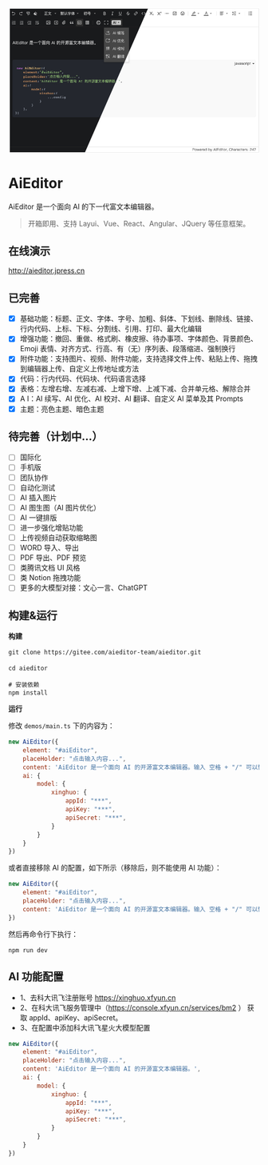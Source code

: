 ![screenshot.png](docs%2Fassets%2Fimage%2Fscreenshot.png)
# AiEditor

AiEditor 是一个面向 AI 的下一代富文本编辑器。

> 开箱即用、支持 Layui、Vue、React、Angular、JQuery 等任意框架。

## 在线演示

http://aieditor.jpress.cn


## 已完善

- [x] 基础功能：标题、正文、字体、字号、加粗、斜体、下划线、删除线、链接、行内代码、上标、下标、分割线、引用、打印、最大化编辑
- [x] 增强功能：撤回、重做、格式刷、橡皮擦、待办事项、字体颜色、背景颜色、Emoji 表情、对齐方式、行高、有（无）序列表、段落缩进、强制换行
- [x] 附件功能：支持图片、视频、附件功能，支持选择文件上传、粘贴上传、拖拽到编辑器上传、自定义上传地址或方法
- [x] 代码：行内代码、代码块、代码语言选择
- [x] 表格：左增右增、左减右减、上增下增、上减下减、合并单元格、解除合并
- [x] A I：AI 续写、AI 优化、AI 校对、AI 翻译、自定义 AI 菜单及其 Prompts
- [x] 主题：亮色主题、暗色主题

## 待完善（计划中...）

- [ ] 国际化
- [ ] 手机版
- [ ] 团队协作
- [ ] 自动化测试
- [ ] AI 插入图片
- [ ] AI 图生图（AI 图片优化）
- [ ] AI 一键排版
- [ ] 进一步强化增贴功能
- [ ] 上传视频自动获取缩略图
- [ ] WORD 导入、导出
- [ ] PDF 导出、PDF 预览
- [ ] 类腾讯文档 UI 风格
- [ ] 类 Notion 拖拽功能
- [ ] 更多的大模型对接：文心一言、ChatGPT

## 构建&运行

**构建**

```shell
git clone https://gitee.com/aieditor-team/aieditor.git

cd aieditor

# 安装依赖
npm install
```

**运行**

修改 `demos/main.ts` 下的内容为：

```javascript
new AiEditor({
    element: "#aiEditor",
    placeHolder: "点击输入内容...",
    content: 'AiEditor 是一个面向 AI 的开源富文本编辑器。输入 空格 + "/" 可以快速弹出 AI 菜单哦 ',
    ai: {
        model: {
            xinghuo: {
                appId: "***",
                apiKey: "***",
                apiSecret: "***",
            }
        }
    }
})
```

或者直接移除 AI 的配置，如下所示（移除后，则不能使用 AI 功能）：

```javascript
new AiEditor({
    element: "#aiEditor",
    placeHolder: "点击输入内容...",
    content: 'AiEditor 是一个面向 AI 的开源富文本编辑器。输入 空格 + "/" 可以快速弹出 AI 菜单哦 ',
})
```

然后再命令行下执行：

```shell
npm run dev
```



## AI 功能配置

- 1、去科大讯飞注册账号 https://xinghuo.xfyun.cn
- 2、在科大讯飞服务管理中（https://console.xfyun.cn/services/bm2 ） 获取 appId、apiKey、apiSecret。
- 3、在配置中添加科大讯飞星火大模型配置

```javascript
new AiEditor({
    element: "#aiEditor",
    placeHolder: "点击输入内容...",
    content: 'AiEditor 是一个面向 AI 的开源富文本编辑器。',
    ai: {
        model: {
            xinghuo: {
                appId: "***",
                apiKey: "***",
                apiSecret: "***",
            }
        }
    }
})
```